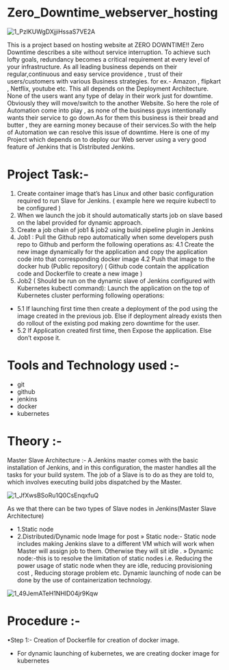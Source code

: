 # Zero_Downtime_webserver_hosting

![1_PzlKUWgDXjjiHssaS7VE2A](https://user-images.githubusercontent.com/60088271/92413832-81d36480-f16f-11ea-870a-dd0d3a78ec86.jpeg)

This is a project based on hosting website at ZERO DOWNTIME!! Zero Downtime describes a site without service interruption. To achieve such lofty goals, redundancy becomes a critical requirement at every level of your infrastructure.
As all leading business depends on their regular,continuous and easy service providence , trust of their users/customers with various Business strategies. for ex.- Amazon , flipkart , Netflix, youtube etc.
This all depends on the Deployment Architecture. None of the users want any type of delay in their work just for downtime. Obviously they will move/switch to the another Website.
So here the role of Automation come into play , as none of the business guys intentionally wants their service to go down.As for them this business is their bread and butter , they are earning money because of their services.So with the help of Automation we can resolve this issue of downtime.
Here is one of my Project which depends on to deploy our Web server using a very good feature of Jenkins that is Distributed Jenkins.

# Project Task:-
1. Create container image that’s has Linux and other basic configuration required to run Slave for Jenkins. ( example here we require kubectl to be configured )
2. When we launch the job it should automatically starts job on slave based on the label provided for dynamic approach.
3. Create a job chain of job1 & job2 using build pipeline plugin in Jenkins
4. Job1 : Pull the Github repo automatically when some developers push repo to Github and perform the following operations as:
4.1 Create the new image dynamically for the application and copy the application code into that corresponding docker image
4.2 Push that image to the docker hub (Public repository)
( Github code contain the application code and Dockerfile to create a new image )
5. Job2 ( Should be run on the dynamic slave of Jenkins configured with Kubernetes kubectl command): Launch the application on the top of Kubernetes cluster performing following operations:
- 5.1 If launching first time then create a deployment of the pod using the image created in the previous job. Else if deployment already exists then do rollout of the existing pod making zero downtime for the user.
- 5.2 If Application created first time, then Expose the application. Else don’t expose it.

# Tools and Technology used :-
- git
- github
- jenkins
- docker
- kubernetes

# Theory :-
Master Slave Architecture :- A Jenkins master comes with the basic installation of Jenkins, and in this configuration, the master handles all the tasks for your build system. The job of a Slave is to do as they are told to, which involves executing build jobs dispatched by the Master.

![1_JfXwsBSoRu1Q0CsEnqxfuQ](https://user-images.githubusercontent.com/60088271/92413867-a7606e00-f16f-11ea-90c6-473912c8109d.png)

As we that there can be two types of Slave nodes in Jenkins(Master Slave Architecture)
- 1.Static node
- 2.Distributed/Dynamic node
Image for post
» Static node:- Static node includes making Jenkins slave to a different VM which will work when Master will assign job to them.
Otherwise they will sit idle .
» Dynamic node:-this is to resolve the limitation of static nodes i.e. Reducing the power usage of static node when they are idle, reducing provisioning cost , Reducing storage problem etc.
Dynamic launching of node can be done by the use of containerization technology.

![1_49JemATeH1NHlD04jr9Kqw](https://user-images.githubusercontent.com/60088271/92413893-be9f5b80-f16f-11ea-9874-7617266b44f6.png)

# Procedure :-
•Step 1:- Creation of Dockerfile for creation of docker image.
- For dynamic launching of kubernetes, we are creating docker image for kubernetes


